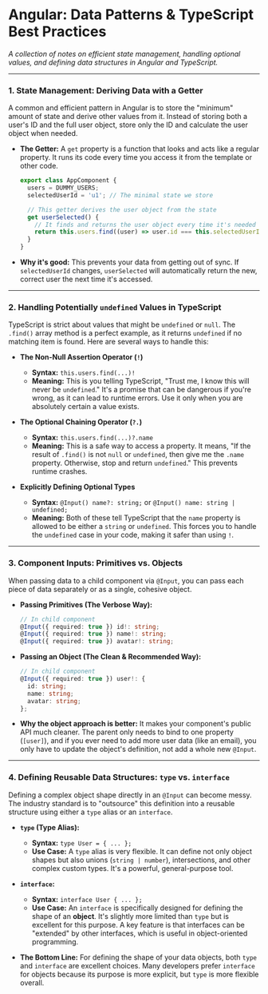 # Angular: Data Patterns & TypeScript Best Practices

*A collection of notes on efficient state management, handling optional values, and defining data structures in Angular and TypeScript.*

---

### 1. State Management: Deriving Data with a Getter

A common and efficient pattern in Angular is to store the "minimum" amount of state and derive other values from it. Instead of storing both a user's ID and the full user object, store only the ID and calculate the user object when needed.

* **The Getter:** A `get` property is a function that looks and acts like a regular property. It runs its code every time you access it from the template or other code.

    ```typescript
    export class AppComponent {
      users = DUMMY_USERS;
      selectedUserId = 'u1'; // The minimal state we store

      // This getter derives the user object from the state
      get userSelected() {
        // It finds and returns the user object every time it's needed
        return this.users.find((user) => user.id === this.selectedUserId);
      }
    }
    ```

* **Why it's good:** This prevents your data from getting out of sync. If `selectedUserId` changes, `userSelected` will automatically return the new, correct user the next time it's accessed.

---

### 2. Handling Potentially `undefined` Values in TypeScript

TypeScript is strict about values that might be `undefined` or `null`. The `.find()` array method is a perfect example, as it returns `undefined` if no matching item is found. Here are several ways to handle this:

* **The Non-Null Assertion Operator (`!`)**
    * **Syntax:** `this.users.find(...)!`
    * **Meaning:** This is you telling TypeScript, "Trust me, I know this will never be `undefined`." It's a promise that can be dangerous if you're wrong, as it can lead to runtime errors. Use it only when you are absolutely certain a value exists.

* **The Optional Chaining Operator (`?.`)**
    * **Syntax:** `this.users.find(...)?.name`
    * **Meaning:** This is a safe way to access a property. It means, "If the result of `.find()` is not `null` or `undefined`, then give me the `.name` property. Otherwise, stop and return `undefined`." This prevents runtime crashes.

* **Explicitly Defining Optional Types**
    * **Syntax:** `@Input() name?: string;` or `@Input() name: string | undefined;`
    * **Meaning:** Both of these tell TypeScript that the `name` property is allowed to be either a `string` or `undefined`. This forces you to handle the `undefined` case in your code, making it safer than using `!`.

---

### 3. Component Inputs: Primitives vs. Objects

When passing data to a child component via `@Input`, you can pass each piece of data separately or as a single, cohesive object.

* **Passing Primitives (The Verbose Way):**
    ```typescript
    // In child component
    @Input({ required: true }) id!: string;
    @Input({ required: true }) name!: string;
    @Input({ required: true }) avatar!: string;
    ```

* **Passing an Object (The Clean & Recommended Way):**
    ```typescript
    // In child component
    @Input({ required: true }) user!: {
      id: string;
      name: string;
      avatar: string;
    };
    ```
* **Why the object approach is better:** It makes your component's public API much cleaner. The parent only needs to bind to one property (`[user]`), and if you ever need to add more user data (like an email), you only have to update the object's definition, not add a whole new `@Input`.

---

### 4. Defining Reusable Data Structures: `type` vs. `interface`

Defining a complex object shape directly in an `@Input` can become messy. The industry standard is to "outsource" this definition into a reusable structure using either a `type` alias or an `interface`.

* **`type` (Type Alias):**
    * **Syntax:** `type User = { ... };`
    * **Use Case:** A `type` alias is very flexible. It can define not only object shapes but also unions (`string | number`), intersections, and other complex custom types. It's a powerful, general-purpose tool.

* **`interface`:**
    * **Syntax:** `interface User { ... };`
    * **Use Case:** An `interface` is specifically designed for defining the shape of an **object**. It's slightly more limited than `type` but is excellent for this purpose. A key feature is that interfaces can be "extended" by other interfaces, which is useful in object-oriented programming.

* **The Bottom Line:** For defining the shape of your data objects, both `type` and `interface` are excellent choices. Many developers prefer `interface` for objects because its purpose is more explicit, but `type` is more flexible overall.
